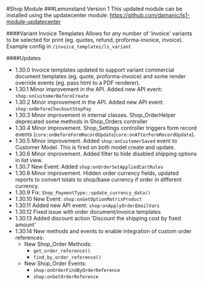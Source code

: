 #Shop Module
###Lemonstand Version 1
This updated module can be installed using the updatecenter module: https://github.com/damanic/ls1-module-updatecenter

####Variant Invoice Templates
Allows for any number of 'invoice' variants to be selected for print (eg. quotes, refund, proforma-invoice, invoice). Example config in `/invoice_templates/ls_variant`

####Updates
- 1.30.0 Invoice templates updated to support variant commercial document templates (eg. quote, proforma-invoice) and some render override events (eg. pass html to a PDF renderer).
- 1.30.1 Minor improvement in the API. Added new API event: `shop:onCustomerBeforeCreate`
- 1.30.2 Minor improvement in the API. Added new API event: `shop:onBeforeCheckoutStepPay`
- 1.30.3 Minor improvement in internal classes. Shop_OrderHelper deprecated some methods in Shop_Orders controller
- 1.30.4 Minor improvement. Shop_Settings controller triggers form record events (`core:onBeforeFormRecordUpdate`|`core:onAfterFormRecordUpdate`).
- 1.30.5 Minor improvement. Added `shop:onCustomerSaved` event to Customer Model. This is fired on both model create and update.
- 1.30.6 Minor improvement. Added filter to hide disabled shipping options in list view.
- 1.30.7 New Event: Added `shop:onOrderSetAppliedCartRules`
- 1.30.8 Minor improvement. Hidden order currency fields, updated reports to convert totals to shop/base currency if order in different currency.
- 1.30.9 Fix: `Shop_PaymentType::update_currency_data()`
- 1.30.10 New Event: `shop:onGetOptionMatrixProduct`
- 1.30.11 Added new API event: `shop:onApplyOrderEmailVars`
- 1.30.12 Fixed issue with order document/invoice templates
- 1.30.13 Added discount action 'Discount the shipping cost by fixed amount'
- 1.30.14 New methods and events to enable integration of custom order references:
    - New Shop_Order Methods:
        - `get_order_reference()` 
        - `find_by_order_reference()`
    - New Shop_Order Events: 
         - `shop:onOrderFindByOrderReference`
         - `shop:onGetOrderReference`